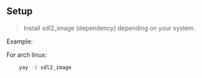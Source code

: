 

## Setup

> Install sdl2_image (dependency) depending on your system.

Example:

For arch linux:
```bash
    yay -S sdl2_image
```
